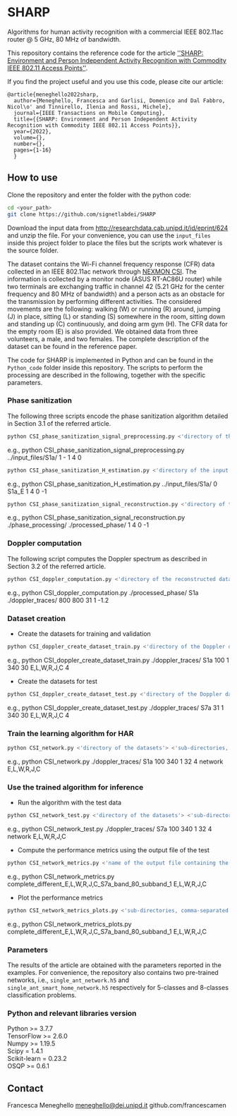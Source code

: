 # SHARP
Algorithms for human activity recognition with a commercial IEEE 802.11ac router @ 5 GHz, 80 MHz of bandwidth.

This repository contains the reference code for the article [''SHARP: Environment and Person Independent Activity Recognition with Commodity IEEE 802.11 Access Points''](https://ieeexplore.ieee.org/document/9804861).

If you find the project useful and you use this code, please cite our article:
```
@article{meneghello2022sharp,
  author={Meneghello, Francesca and Garlisi, Domenico and Dal Fabbro, Nicol\o' and Tinnirello, Ilenia and Rossi, Michele},
  journal={IEEE Transactions on Mobile Computing}, 
  title={{SHARP: Environment and Person Independent Activity Recognition with Commodity IEEE 802.11 Access Points}}, 
  year={2022},
  volume={},
  number={},
  pages={1-16}
  }
```

## How to use
Clone the repository and enter the folder with the python code:
```bash
cd <your_path>
git clone https://github.com/signetlabdei/SHARP
```

Download the input data from http://researchdata.cab.unipd.it/id/eprint/624 and unzip the file.
For your convenience, you can use the ```input_files``` inside this project folder to place the files but the scripts work whatever is the source folder.

The dataset contains the Wi-Fi channel frequency response (CFR) data collected in an IEEE 802.11ac network through [NEXMON CSI](https://github.com/seemoo-lab/nexmon_csi). 
The information is collected by a monitor node (ASUS RT-AC86U router) while two terminals are exchanging traffic in channel 42 (5.21 GHz for the center frequency and 80 MHz of bandwidth) and a person acts as an obstacle for the transmission by performing different activities. 
The considered movements are the following: walking (W) or running (R) around, jumping (J) in place, sitting (L) or standing (S) somewhere in the room, sitting down and standing up (C) continuously, and doing arm gym (H).
The CFR data for the empty room (E) is also provided. We obtained data from three volunteers, a male, and two females.
The complete description of the dataset can be found in the reference paper.

The code for SHARP is implemented in Python and can be found in the ```Python_code``` folder inside this repository. The scripts to perform the processing are described in the following, together with the specific parameters.

### Phase sanitization
The following three scripts encode the phase sanitization algorithm detailed in Section 3.1 of the referred article.
```bash
python CSI_phase_sanitization_signal_preprocessing.py <'directory of the input data'> <'process all the files in subdirectories (1) or not (0)'> <'name of the file to process (only if 0 in the previous field)'> <'number of spatial streams'> <'number of cores'> <'index where to start the processing for each stream'> 
```
e.g., python CSI_phase_sanitization_signal_preprocessing.py ../input_files/S1a/ 1 - 1 4 0

```bash
python CSI_phase_sanitization_H_estimation.py <'directory of the input data'> <'process all the files in subdirectories (1) or not (0)'> <'name of the file to process (only if 0 in the previous field)'> <'number of spatial streams'> <'number of cores'> <'index where to start the processing for each stream'> <'index where to stop the processing for each stream'> 
```
e.g., python CSI_phase_sanitization_H_estimation.py ../input_files/S1a/ 0 S1a_E 1 4 0 -1

```bash
python CSI_phase_sanitization_signal_reconstruction.py <'directory of the processed data'> <'directory to save the reconstructed data'> <'number of spatial streams'> <'number of cores'> <'index where to start the processing for each stream'> <'index where to stop the processing for each stream'> 
```
e.g., python CSI_phase_sanitization_signal_reconstruction.py ./phase_processing/ ./processed_phase/ 1 4 0 -1

### Doppler computation
The following script computes the Doppler spectrum as described in Section 3.2 of the referred article.

```bash
python CSI_doppler_computation.py <'directory of the reconstructed data'> <'sub-directories of data'> <'directory to save the Doppler data'> <'starting index to process data'> <'end index to process data (samples from the end)'> <'number of packets in a sample'> <'number of packets for sliding operations'> <'noise level'> <--bandwidth 'bandwidth'>
```
e.g., python CSI_doppler_computation.py ./processed_phase/ S1a ./doppler_traces/ 800 800 31 1 -1.2

### Dataset creation
- Create the datasets for training and validation
```bash
python CSI_doppler_create_dataset_train.py <'directory of the Doppler data'> <'sub-directories, comma-separated'> <'number of packets in a sample'> <'number of packets for sliding operations'> <'number of samples per window'> <'number of samples for window sliding'> <'labels of the activities to be considered'> <'number of streams * number of antennas'>
```
  e.g., python CSI_doppler_create_dataset_train.py ./doppler_traces/ S1a 100 1 340 30 E,L,W,R,J,C 4

- Create the datasets for test
```bash
python CSI_doppler_create_dataset_test.py <'directory of the Doppler data'> <'sub-directories, comma-separated'> <'number of packets in a sample'> <'number of packets for sliding operations'> <'number of samples per window'> <'number of samples for window sliding'> <'labels of the activities to be considered'> <'number of streams * number of antennas'>
```
  e.g., python CSI_doppler_create_dataset_test.py ./doppler_traces/ S7a 31 1 340 30 E,L,W,R,J,C 4

### Train the learning algorithm for HAR
```bash
python CSI_network.py <'directory of the datasets'> <'sub-directories, comma-separated'> <'length along the feature dimension (height)'> <'length along the time dimension (width)'> <'number of channels'> <'number of samples in a batch'> <'name prefix for the files'> <'activities to be considered, comma-separated'> <--bandwidth 'bandwidth'> <--sub-band 'index of the sub-band to consider (for 20 MHz and 40 MHz)'> 
```
e.g., python CSI_network.py ./doppler_traces/ S1a 100 340 1 32 4 network E,L,W,R,J,C

### Use the trained algorithm for inference
- Run the algorithm with the test data 
```bash
python CSI_network_test.py <'directory of the datasets'> <'sub-directories, comma-separated'> <'length along the feature dimension (height)'> <'length along the time dimension (width)'> <'number of channels'> <'number of samples in a batch'> <'name prefix for the files'> <'activities to be considered, comma-separated'> <--bandwidth 'bandwidth'> <--sub-band 'index of the sub-band to consider (for 20 MHz and 40 MHz)'> 
```
  e.g., python CSI_network_test.py ./doppler_traces/ S7a 100 340 1 32 4 network E,L,W,R,J,C

- Compute the performance metrics using the output file of the test
```bash
python CSI_network_metrics.py <'name of the output file containing the metrics'> <'activities to be considered, comma-separated'>
```
  e.g., python CSI_network_metrics.py complete_different_E,L,W,R,J,C_S7a_band_80_subband_1 E,L,W,R,J,C 

- Plot the performance metrics
```bash
python CSI_network_metrics_plots.py <'sub-directories, comma-separated'>
```
  e.g., python CSI_network_metrics_plots.py complete_different_E,L,W,R,J,C_S7a_band_80_subband_1 E,L,W,R,J,C

### Parameters
The results of the article are obtained with the parameters reported in the examples. For convenience, the repository also contains two pre-trained networks, i.e., ``single_ant_network.h5`` and ``single_ant_smart_home_network.h5`` respectively for 5-classes and 8-classes classification problems.

### Python and relevant libraries version
Python >= 3.7.7  
TensorFlow >= 2.6.0  
Numpy >= 1.19.5  
Scipy = 1.4.1  
Scikit-learn = 0.23.2  
OSQP >= 0.6.1

## Contact
Francesca Meneghello
meneghello@dei.unipd.it
github.com/francescamen
